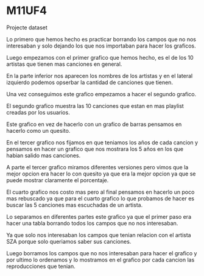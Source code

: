 # M11UF4
 Projecte dataset
 
Lo primero que hemos hecho es practicar borrando los campos que no nos interesaban y solo dejando los que nos importaban para hacer los graficos.

Luego empezamos con el primer grafico que hemos hecho, es el de los 10 artistas que tienen mas canciones en general.

En la parte inferior nos aparecen los nombres de los artistas y en el lateral izquierdo podemos opserbar la cantidad de canciones que tienen.

Una vez conseguimos este grafico empezamos a hacer el segundo grafico.

El segundo grafico muestra las 10 canciones que estan en mas playlist creadas por los usuarios.

Este grafico en vez de hacerlo con un grafico de barras pensamos en hacerlo como un quesito.

En el tercer grafico nos fijamos en que teniamos los años de cada cancion y pensamos en hacer un grafico que nos mostrara los 5 años en los que habian salido mas canciones.

A parte el tercer grafico miramos diferentes versiones pero vimos que la mejor opcion era hacer lo con quesito ya que era la mejor opcion ya que se puede mostrar claramente el porcentaje.

El cuarto grafico nos costo mas pero al final pensamos en hacerlo un poco mas rebuscado ya que para el cuarto grafico lo que probamos de hacer es buscar las 5 canciones mas escuchadas de un artista.

Lo separamos en diferentes partes este grafico ya que el primer paso era hacer una tabla borrando todos los campos que no nos interesaban.

Ya que solo nos interesaban los campos que tenian relacion con el artista SZA porque solo queriamos saber sus canciones.

Luego borramos los campos que no nos interesaban para hacer el grafico y por ultimo lo ordenamos y lo mostramos en el grafico por cada cancion las reproducciones que tenian.
